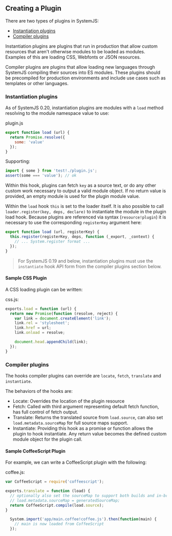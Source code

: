 ## Creating a Plugin

There are two types of plugins in SystemJS:

* [Instantiation plugins](#instantiation-plugins)
* [Compiler plugins](#compiler-plugins)

Instantiation plugins are plugins that run in production that allow custom resources that aren't otherwise modules to be loaded as modules.
Examples of this are loading CSS, Webfonts or JSON resources.

Compiler plugins are plugins that allow loading new languages through SystemJS compiling their sources into ES modules. These plugins
should be precompiled for production environments and include use cases such as templates or other languages.

### Instantiation plugins

As of SystemJS 0.20, instantiation plugins are modules with a `load` method resolving to the module namespace value to use:

plugin.js
```javascript
export function load (url) {
  return Promise.resolve({
    some: 'value'
  });
}
```

Supporting:

```javascript
import { some } from 'test!./plugin.js';
assert(some === 'value'); // ok
```

Within this hook, plugins can fetch `key` as a source text, or do any other custom work necessary to output a valid module object. If no return value
is provided, an empty module is used for the plugin module value.

Within the `load` hook `this` is set to the loader itself. It is also possible to call `loader.register(key, deps, declare)` to instantiate the module
in the plugin load hook. Because plugins are referenced via syntax (`resource!plugin`) it is necessary to use the corresponding `registerKey` argument here:

```javascript
export function load (url, registerKey) {
  this.register(registerKey, deps, function (_export, _context) {
    // ... System.register format ...
  });
}
```

> For SystemJS 0.19 and below, instantiation plugins must use the `instantiate` hook API form from the compiler plugins section below.

#### Sample CSS Plugin

A CSS loading plugin can be written:

css.js:
```javascript
exports.load = function (url) {
  return new Promise(function (resolve, reject) {
    var link = document.createElement('link');
    link.rel = 'stylesheet';
    link.href = url;
    link.onload = resolve;

    document.head.appendChild(link);
  });
}
```

### Compiler plugins

The hooks compiler plugins can override are `locate`, `fetch`, `translate` and `instantiate`.

The behaviors of the hooks are:

* Locate: Overrides the location of the plugin resource
* Fetch: Called with third argument representing default fetch function, has full control of fetch output.
* Translate: Returns the translated source from `load.source`, can also set `load.metadata.sourceMap` for full source maps support.
* Instantiate: Providing this hook as a promise or function allows the plugin to hook instantiate. Any return value becomes the defined custom module object for the plugin call.

#### Sample CoffeeScript Plugin

For example, we can write a CoffeeScript plugin with the following:

coffee.js:
```javascript
var CoffeeScript = require('coffeescript');

exports.translate = function (load) {
  // optionally also set the sourceMap to support both builds and in-browser transpilation
  // load.metadata.sourceMap = generatedSourceMap;
  return CoffeeScript.compile(load.source);
}
```

```javascript
  System.import('app/main.coffee!coffee.js').then(function(main) {
    // main is now loaded from CoffeeScript
  });
```
